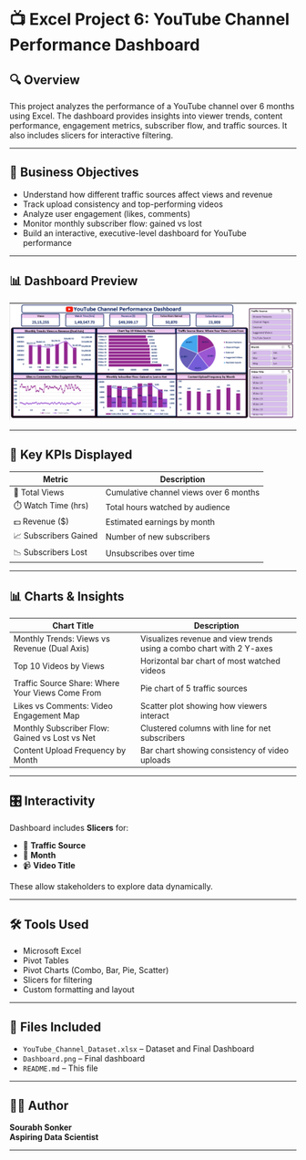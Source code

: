 # 📺 Excel Project 6: YouTube Channel Performance Dashboard

## 🔍 Overview

This project analyzes the performance of a YouTube channel over 6 months using Excel. The dashboard provides insights into viewer trends, content performance, engagement metrics, subscriber flow, and traffic sources. It also includes slicers for interactive filtering.


---

## 🧠 Business Objectives

- Understand how different traffic sources affect views and revenue
- Track upload consistency and top-performing videos
- Analyze user engagement (likes, comments)
- Monitor monthly subscriber flow: gained vs lost
- Build an interactive, executive-level dashboard for YouTube performance

---

## 📊 Dashboard Preview



![YouTube Channel Performance Dashboard](https://github.com/Sourabh1710/YouTube-Channel-Performance-Dashboard/blob/main/Dashboard.png)

---

## 📌 Key KPIs Displayed

| Metric               | Description                          |
|----------------------|--------------------------------------|
| 🎯 Total Views        | Cumulative channel views over 6 months |
| ⏱️ Watch Time (hrs)   | Total hours watched by audience     |
| 💵 Revenue ($)        | Estimated earnings by month         |
| 📈 Subscribers Gained | Number of new subscribers           |
| 📉 Subscribers Lost   | Unsubscribes over time              |

---

## 📊 Charts & Insights

| Chart Title                                            | Description                                                             |
|--------------------------------------------------------|-------------------------------------------------------------------------|
| Monthly Trends: Views vs Revenue (Dual Axis)           | Visualizes revenue and view trends using a combo chart with 2 Y-axes    |
| Top 10 Videos by Views                                 | Horizontal bar chart of most watched videos                             |
| Traffic Source Share: Where Your Views Come From       | Pie chart of 5 traffic sources                                          |
| Likes vs Comments: Video Engagement Map               | Scatter plot showing how viewers interact                              |
| Monthly Subscriber Flow: Gained vs Lost vs Net         | Clustered columns with line for net subscribers                        |
| Content Upload Frequency by Month                      | Bar chart showing consistency of video uploads                          |

---

## 🎛️ Interactivity

Dashboard includes **Slicers** for:
- 📌 **Traffic Source**
- 📅 **Month**
- 📹 **Video Title**

These allow stakeholders to explore data dynamically.

---

## 🛠️ Tools Used

- Microsoft Excel
- Pivot Tables
- Pivot Charts (Combo, Bar, Pie, Scatter)
- Slicers for filtering
- Custom formatting and layout

---

## 📂 Files Included

- `YouTube_Channel_Dataset.xlsx` – Dataset and Final Dashboard
- `Dashboard.png` – Final dashboard
- `README.md` – This file

---



## 👨‍💼 Author

**Sourabh Sonker**  
**Aspiring Data Scientist**


---

